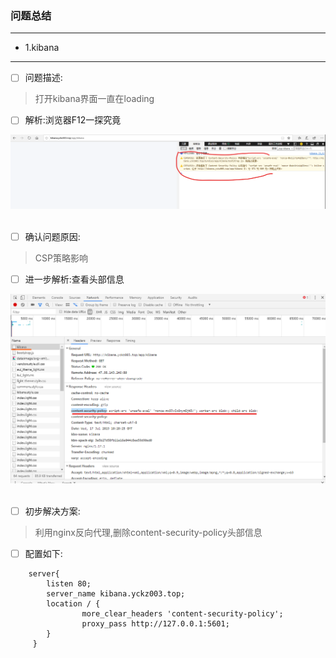 ### 问题总结
--------------------------------------------------------------------------------------

- 1.kibana
---------------------------------------------------------------------------------------
- [ ] 问题描述:
> 打开kibana界面一直在loading
- [ ] 解析:浏览器F12一探究竟
<div align="center"> 
    <img src="https://github.com/xuanchengsunjin/Jim_note/blob/sandbox/resource/img/net/kibana_edage.png" width="800px"> 
</div><br>

- [ ] 确认问题原因:
> CSP策略影响
- [ ] 进一步解析:查看头部信息
<div align="center"> 
    <img src="https://github.com/xuanchengsunjin/Jim_note/blob/sandbox/resource/img/net/kibana_chrome.png" width="800px"> 
</div><br>

- [ ] 初步解决方案:
> 利用nginx反向代理,删除content-security-policy头部信息

- [ ] 配置如下:
```linux
    server{
        listen 80;
        server_name kibana.yckz003.top;
        location / {
                more_clear_headers 'content-security-policy';
                proxy_pass http://127.0.0.1:5601;
        }
     }
```
